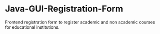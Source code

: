 # Java-GUI-Registration-Form
Frontend registration form to register academic and non academic courses for educational institutions.

